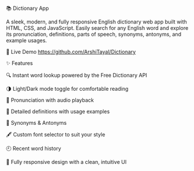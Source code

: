 📚 Dictionary App

A sleek, modern, and fully responsive English dictionary web app built with HTML, CSS, and JavaScript.
Easily search for any English word and explore its pronunciation, definitions, parts of speech, synonyms, antonyms, and example usages.

🔗 Live Demo https://github.com/ArshiTayal/Dictionary

✨ Features

🔍 Instant word lookup powered by the Free Dictionary API

🌗 Light/Dark mode toggle for comfortable reading

📢 Pronunciation with audio playback

🧠 Detailed definitions with usage examples

🌟 Synonyms & Antonyms

🖋 Custom font selector to suit your style

🕘 Recent word history

📱 Fully responsive design with a clean, intuitive UI
